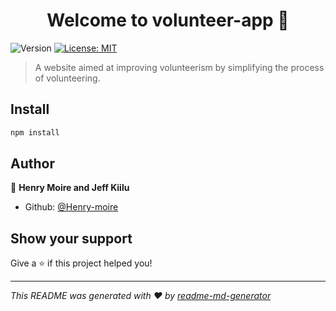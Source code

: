 <h1 align="center">Welcome to volunteer-app 👋</h1>
<p>
  <img alt="Version" src="https://img.shields.io/badge/version-0.5-blue.svg?cacheSeconds=2592000" />
  <a href="#" target="_blank">
    <img alt="License: MIT" src="https://img.shields.io/badge/License-MIT-yellow.svg" />
  </a>
</p>

> A website aimed at improving volunteerism by simplifying the process of volunteering.

## Install

```sh
npm install
```

## Author

👤 **Henry Moire and Jeff Kiilu**

* Github: [@Henry-moire](https://github.com/Henry-moire)

## Show your support

Give a ⭐️ if this project helped you!

***
_This README was generated with ❤️ by [readme-md-generator](https://github.com/kefranabg/readme-md-generator)_